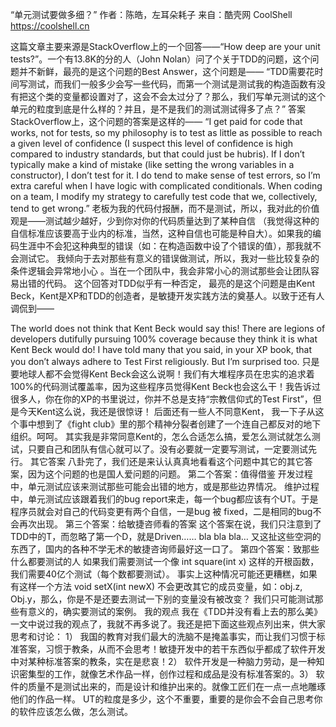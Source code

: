 “单元测试要做多细？”
作者：陈皓，左耳朵耗子
来自：酷壳网 CoolShell https://coolshell.cn

这篇文章主要来源是StackOverflow上的一个回答——“How deep are your unit tests?”。一个有13.8K的分的人（John Nolan）问了个关于TDD的问题，这个问题并不新鲜，最亮的是这个问题的Best Answer，这个问题是——
“TDD需要花时间写测试，而我们一般多少会写一些代码，而第一个测试是测试我的构造函数有没有把这个类的变量都设置对了，这会不会太过分了？那么，我们写单元测试的这个单元的粒度到底是什么样的？并且，是不是我们的测试测试得多了点？”
答案
StackOverflow上，这个问题的答案是这样的——
“I get paid for code that works, not for tests, so my philosophy is to test as little as possible to reach a given level of confidence (I suspect this level of confidence is high compared to industry standards, but that could just be hubris). If I don’t typically make a kind of mistake (like setting the wrong variables in a constructor), I don’t test for it. I do tend to make sense of test errors, so I’m extra careful when I have logic with complicated conditionals. When coding on a team, I modify my strategy to carefully test code that we, collectively, tend to get wrong.”
老板为我的代码付报酬，而不是测试，所以，我对此的价值观是——测试越少越好，少到你对你的代码质量达到了某种自信 （我觉得这种的自信标准应该要高于业内的标准，当然，这种自信也可能是种自大）。如果我的编码生涯中不会犯这种典型的错误（如：在构造函数中设了个错误的值），那我就不会测试它。 我倾向于去对那些有意义的错误做测试，所以，我对一些比较复杂的条件逻辑会异常地小心 。当在一个团队中，我会非常小心的测试那些会让团队容易出错的代码。
这个回答对TDD似乎有一种否定， 最亮的是这个问题是由Kent Beck，Kent是XP和TDD的创造者，是敏捷开发实践方法的奠基人。以致于还有人调侃到——

The world does not think that Kent Beck would say this! There are legions of developers dutifully pursuing 100% coverage because they think it is what Kent Beck would do! I have told many that you said, in your XP book, that you don’t always adhere to Test First religiously. But I’m surprised too.
只是要地球人都不会觉得Kent Beck会这么说啊！我们有大堆程序员在忠实的追求着100%的代码测试覆盖率，因为这些程序员觉得Kent Beck也会这么干！我告诉过很多人，你在你的XP的书里说过，你并不总是支持“宗教信仰式的Test First”，但是今天Kent这么说，我还是很惊讶！
后面还有一些人不同意Kent， 我一下子从这个事中想到了《fight club》里的那个精神分裂者创建了一个连自己都反对的地下组织。呵呵。
其实我是非常同意Kent的，怎么合适怎么搞，爱怎么测试就怎么测试，只要自己和团队有信心就可以了。没有必要就一定要写测试，一定要测试先行。
其它答案
八卦完了，我们还是来认认真真地看看这个问题中其它的其它答案，因为这个问题的也是国人爱问题的问题。
第二个答案：值得借鉴
开发过程中，单元测试应该来测试那些可能会出错的地方，或是那些边界情况。 维护过程中，单元测试应该跟着我们的bug report来走，每一个bug都应该有个UT。于是程序员就会对自己的代码变更有两个自信，一是bug 被 fixed，二是相同的bug不会再次出现。
第三个答案：给敏捷咨师看的答案
这个答案在说，我们只注意到了TDD中的T，而忽略了第一个D，就是Driven…… bla bla bla… 又这扯这些空洞的东西了，国内的各种不学无术的敏捷咨询师最好这一口了。
第四个答案：致那些什么都要测试的人
如果我们需要测试一个像 int square(int x) 这样的开根函数，我们需要40亿个测试（每个数都要测试）。
事实上这种情况可能还更糟糕，如果有这样一个方法 void setX(int newX) 不会更改其它的成员变量，如：obj.z, Obj.y，那么，你是不是还要去测试一下别的变量没有被改变？
我们只可能测试那些有意义的，确实要测试的案例。
我的观点
我在《TDD并没有看上去的那么美》一文中说过我的观点了，我就不再多说了。我还是把下面这些观点列出来，供大家思考和讨论：
1） 我国的教育对我们最大的洗脑不是掩盖事实，而让我们习惯于标准答案，习惯于教条，从而不会思考！敏捷开发中的若干东西似乎都成了软件开发中对某种标准答案的教条，实在是悲哀！2） 软件开发是一种脑力劳动，是一种知识密集型的工作，就像艺术作品一样，创作过程和成品是没有标准答案的。3） 软件的质量不是测试出来的，而是设计和维护出来的。就像工匠们在一点一点地雕琢他们的作品一样。
UT的粒度是多少，这个不重要，重要的是你会不会自己思考你的软件应该怎么做，怎么测试。